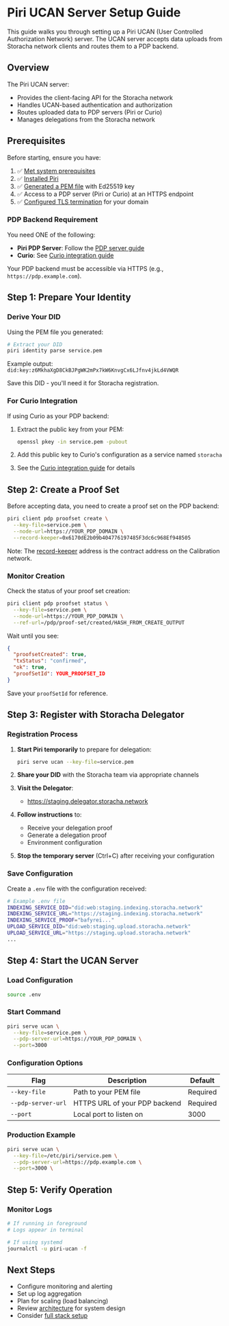 # Piri UCAN Server Setup Guide

This guide walks you through setting up a Piri UCAN (User Controlled Authorization Network) server. 
The UCAN server accepts data uploads from Storacha network clients and routes them to a PDP backend.

## Overview

The Piri UCAN server:
- Provides the client-facing API for the Storacha network
- Handles UCAN-based authentication and authorization
- Routes uploaded data to PDP servers (Piri or Curio)
- Manages delegations from the Storacha network

## Prerequisites

Before starting, ensure you have:

1. ✅ [Met system prerequisites](../common/prerequisites.md)
2. ✅ [Installed Piri](../common/piri-installation.md)
3. ✅ [Generated a PEM file](../common/key-generation.md) with Ed25519 key
4. ✅ Access to a PDP server (Piri or Curio) at an HTTPS endpoint
5. ✅ [Configured TLS termination](../common/tls-termination.md) for your domain

### PDP Backend Requirement

You need ONE of the following:
- **Piri PDP Server**: Follow the [PDP server guide](./pdp-server-piri.md)
- **Curio**: See [Curio integration guide](../integrations/piri-with-curio.md)

Your PDP backend must be accessible via HTTPS (e.g., `https://pdp.example.com`).

## Step 1: Prepare Your Identity

### Derive Your DID

Using the PEM file you generated:

```bash
# Extract your DID
piri identity parse service.pem
```

Example output: `did:key:z6MkhaXgD8CkBJPgWK2mPx7kW6KnvgCx6LJfnv4jkLd4VWQR`

Save this DID - you'll need it for Storacha registration.

### For Curio Integration

If using Curio as your PDP backend:

1. Extract the public key from your PEM:
   ```bash
   openssl pkey -in service.pem -pubout
   ```

2. Add this public key to Curio's configuration as a service named `storacha`
3. See the [Curio integration guide](../integrations/piri-with-curio.md) for details

## Step 2: Create a Proof Set

Before accepting data, you need to create a proof set on the PDP backend:

```bash
piri client pdp proofset create \
  --key-file=service.pem \
  --node-url=https://YOUR_PDP_DOMAIN \
  --record-keeper=0x6170dE2b09b404776197485F3dc6c968Ef948505
```

Note: The [record-keeper](https://github.com/FilOzone/pdp/?tab=readme-ov-file#contracts) address is the contract address on the Calibration network.

### Monitor Creation

Check the status of your proof set creation:

```bash
piri client pdp proofset status \
  --key-file=service.pem \
  --node-url=https://YOUR_PDP_DOMAIN \
  --ref-url=/pdp/proof-set/created/HASH_FROM_CREATE_OUTPUT
```

Wait until you see:
```json
{
  "proofsetCreated": true,
  "txStatus": "confirmed",
  "ok": true,
  "proofSetId": YOUR_PROOFSET_ID
}
```

Save your `proofSetId` for reference.

## Step 3: Register with Storacha Delegator

### Registration Process

1. **Start Piri temporarily** to prepare for delegation:
   ```bash
   piri serve ucan --key-file=service.pem
   ```

2. **Share your DID** with the Storacha team via appropriate channels

3. **Visit the Delegator**:
   - https://staging.delegator.storacha.network

4. **Follow instructions** to:
   - Receive your delegation proof
   - Generate a delegation proof
   - Environment configuration

5. **Stop the temporary server** (Ctrl+C) after receiving your configuration

### Save Configuration

Create a `.env` file with the configuration received:

```bash
# Example .env file
INDEXING_SERVICE_DID="did:web:staging.indexing.storacha.network"
INDEXING_SERVICE_URL="https://staging.indexing.storacha.network"
INDEXING_SERVICE_PROOF="bafyrei..."
UPLOAD_SERVICE_DID="did:web:staging.upload.storacha.network"
UPLOAD_SERVICE_URL="https://staging.upload.storacha.network"
...
```

## Step 4: Start the UCAN Server

### Load Configuration

```bash
source .env
```

### Start Command

```bash
piri serve ucan \
  --key-file=service.pem \
  --pdp-server-url=https://YOUR_PDP_DOMAIN \
  --port=3000
```

### Configuration Options

| Flag | Description | Default |
|------|-------------|---------|
| `--key-file` | Path to your PEM file | Required |
| `--pdp-server-url` | HTTPS URL of your PDP backend | Required |
| `--port` | Local port to listen on | 3000 |

### Production Example

```bash
piri serve ucan \
  --key-file=/etc/piri/service.pem \
  --pdp-server-url=https://pdp.example.com \
  --port=3000 \
```

## Step 5: Verify Operation

### Monitor Logs

```bash
# If running in foreground
# Logs appear in terminal

# If using systemd
journalctl -u piri-ucan -f
```

## Next Steps

- Configure monitoring and alerting
- Set up log aggregation
- Plan for scaling (load balancing)
- Review [architecture](../architecture.md) for system design
- Consider [full stack setup](../integrations/full-stack-setup.md)